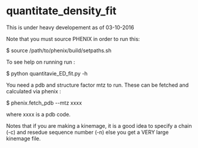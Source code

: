 # quantitate_density_fit
This is under heavy developement as of 03-10-2016

Note that you must source PHENIX in order to run this:

  $ source /path/to/phenix/build/setpaths.sh

To see help on running run :

  $ python quantitavie_ED_fit.py -h

You need a pdb and structure factor mtz to run. These can be fetched and calculated via phenix :

  $ phenix.fetch_pdb --mtz xxxx

where xxxx is a pdb code.

Notes that if you are making a kinemage, it is a good idea to specify a chain (-c) and resedue sequence number (-n) else you get a VERY large kinemage file.
